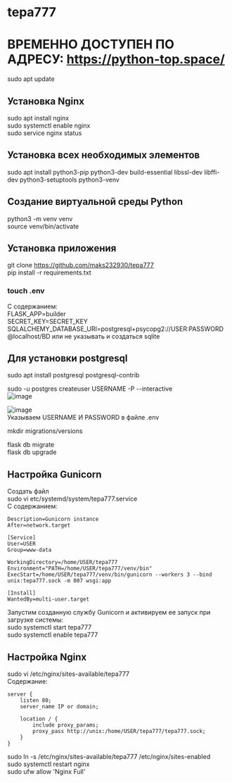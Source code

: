 # tepa777

# ВРЕМЕННО ДОСТУПЕН ПО АДРЕСУ: https://python-top.space/

sudo apt update

## Установка Nginx
sudo apt install nginx<br/>
sudo systemctl enable nginx<br/>
sudo service nginx status<br/>

## Установка всех необходимых элементов
sudo apt install python3-pip python3-dev build-essential libssl-dev libffi-dev python3-setuptools python3-venv

## Создание виртуальной среды Python
python3 -m venv venv<br/>
source venv/bin/activate<br/>

## Установка приложения
git clone https://github.com/maks232930/tepa777<br/>
pip install -r requirements.txt<br/>

### touch .env 
С содержанием:<br/>
FLASK_APP=builder<br/>
SECRET_KEY=SECRET_KEY<br/>
SQLALCHEMY_DATABASE_URI=postgresql+psycopg2://USER:PASSWORD@localhost/BD или не указывать и создаться sqlite<br/>

## Для установки postgresql
sudo apt install postgresql postgresql-contrib<br/>

sudo -u postgres createuser USERNAME -P --interactive<br/>
![image](https://github.com/maks232930/tepa777/assets/53191956/2374be0b-caca-4bee-b467-48deb8c2650a)<br/>

![image](https://github.com/maks232930/tepa777/assets/53191956/e7c4f922-d813-42d0-9be4-5e2740f6928e)<br/>
Указываем USERNAME И PASSWORD в файле .env<br/>

mkdir migrations/versions<br/>

flask db migrate<br/>
flask db upgrade<br/>

## Настройка Gunicorn
Создать файл<br/>
sudo vi etc/systemd/system/tepa777.service<br/>
С содержанием:<br/>
```
Description=Gunicorn instance
After=network.target

[Service]
User=USER
Group=www-data

WorkingDirectory=/home/USER/tepa777
Environment="PATH=/home/USER/tepa777/venv/bin"
ExecStart=/home/USER/tepa777/venv/bin/gunicorn --workers 3 --bind unix:tepa777.sock -m 007 wsgi:app

[Install]
WantedBy=multi-user.target
```
Запустим созданную службу Gunicorn и активируем ее запуск при загрузке системы:<br/>
sudo systemctl start tepa777<br/>
sudo systemctl enable tepa777<br/>

## Настройка Nginx
sudo vi /etc/nginx/sites-available/tepa777<br/>
Содержание:
```
server {
    listen 80;
    server_name IP or domain;

    location / {
        include proxy_params;
        proxy_pass http://unix:/home/USER/tepa777/tepa777.sock;
    }
}
```
sudo ln -s /etc/nginx/sites-available/tepa777 /etc/nginx/sites-enabled<br/>
sudo systemctl restart nginx<br/>
sudo ufw allow 'Nginx Full'<br/>




